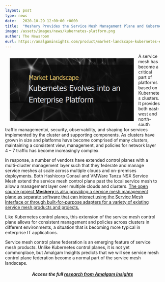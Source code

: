```yaml
---		
layout: post
type: news
date:   2020-10-29 12:00:00 +0000
title:  "Meshery Provides the Service Mesh Management Plane and Kubernetes Evolves into an Enterprise Platform"
image: /assets/images/news/kubernetes-platform.png
author: The Newsroom
eurl: https://amalgaminsights.com/product/market-landscape-kubernetes-evolves-into-an-enterprise-platform/
---
```

<img align="left" style="padding:15px;" src="/assets/images/news/kubernetes-platform.png" />

A service mesh has become a critical part of platforms based on Kubernetes clusters. It provides both east-west and north-south traffic managementxi, security, observability, and shaping for services implemented by the cluster and supporting components. As clusters have grown in size and platforms have become comprised of many clusters, maintaining a consistent view, management, and policies for network layer 4 – 7 traffic has become increasingly complex.

<p>
In response, a number of vendors have extended control planes with a multi-cluster management layer such that they federate and manage service meshes at scale across multiple clouds and on-premises deployments. Both Hashicorp Consul and VMWare Tanzu NSX Service Mesh extend the service mesh control plane past the local service mesh to allow a management layer over multiple clouds and clusters. <u>The open source project <a href="/meshery"><b>Meshery</b></a> is also providing a service mesh management plane as separate software that can interact using the Service Mesh Interface or through built-for-purpose adapters for a variety of existing service mesh products and projects.</u>
</p>

Like Kubernetes control planes, this extension of the service mesh control plane allows for consistent management and policies across clusters in different environments, a situation that is becoming more typical in enterprise IT applications.

Service mesh control plane federation is an emerging feature of service mesh products. Unlike Kubernetes control planes, it is not yet commonplace, but Amalgam Insights predicts that we will see service mesh control plane federation become a normal part of the service mesh landscape.

<center>
<h5 class="black-text">Access the full <a href="https://amalgaminsights.com/product/market-landscape-kubernetes-evolves-into-an-enterprise-platform/">research from Amalgam Insights</a>
</h5>
</center>